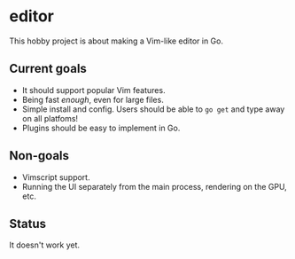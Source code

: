 editor
======

This hobby project is about making a Vim-like editor in Go. 

Current goals
-------------

* It should support popular Vim features.
* Being fast _enough_, even for large files.
* Simple install and config. Users should be able to `go get` and type away on
  all platfoms!
* Plugins should be easy to implement in Go.

Non-goals
---------

* Vimscript support.
* Running the UI separately from the main process, rendering on the GPU, etc.

Status
------

It doesn't work yet.
